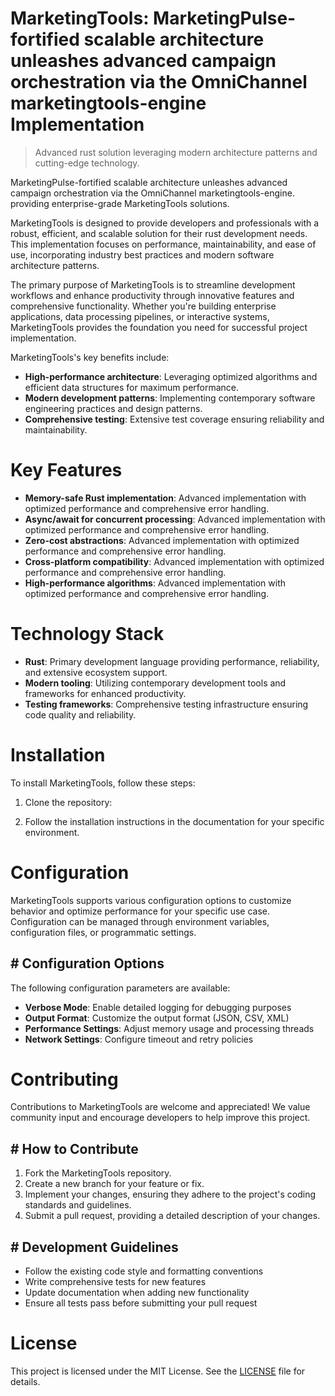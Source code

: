 <!-- fallback_MarketingTools_20250810080053_78903 -->

# MarketingTools: MarketingPulse-fortified scalable architecture unleashes advanced campaign orchestration via the OmniChannel marketingtools-engine Implementation
> Advanced rust solution leveraging modern architecture patterns and cutting-edge technology.

MarketingPulse-fortified scalable architecture unleashes advanced campaign orchestration via the OmniChannel marketingtools-engine. providing enterprise-grade MarketingTools solutions.

MarketingTools is designed to provide developers and professionals with a robust, efficient, and scalable solution for their rust development needs. This implementation focuses on performance, maintainability, and ease of use, incorporating industry best practices and modern software architecture patterns.

The primary purpose of MarketingTools is to streamline development workflows and enhance productivity through innovative features and comprehensive functionality. Whether you're building enterprise applications, data processing pipelines, or interactive systems, MarketingTools provides the foundation you need for successful project implementation.

MarketingTools's key benefits include:

* **High-performance architecture**: Leveraging optimized algorithms and efficient data structures for maximum performance.
* **Modern development patterns**: Implementing contemporary software engineering practices and design patterns.
* **Comprehensive testing**: Extensive test coverage ensuring reliability and maintainability.

# Key Features

* **Memory-safe Rust implementation**: Advanced implementation with optimized performance and comprehensive error handling.
* **Async/await for concurrent processing**: Advanced implementation with optimized performance and comprehensive error handling.
* **Zero-cost abstractions**: Advanced implementation with optimized performance and comprehensive error handling.
* **Cross-platform compatibility**: Advanced implementation with optimized performance and comprehensive error handling.
* **High-performance algorithms**: Advanced implementation with optimized performance and comprehensive error handling.

# Technology Stack

* **Rust**: Primary development language providing performance, reliability, and extensive ecosystem support.
* **Modern tooling**: Utilizing contemporary development tools and frameworks for enhanced productivity.
* **Testing frameworks**: Comprehensive testing infrastructure ensuring code quality and reliability.

# Installation

To install MarketingTools, follow these steps:

1. Clone the repository:


2. Follow the installation instructions in the documentation for your specific environment.

# Configuration

MarketingTools supports various configuration options to customize behavior and optimize performance for your specific use case. Configuration can be managed through environment variables, configuration files, or programmatic settings.

## # Configuration Options

The following configuration parameters are available:

* **Verbose Mode**: Enable detailed logging for debugging purposes
* **Output Format**: Customize the output format (JSON, CSV, XML)
* **Performance Settings**: Adjust memory usage and processing threads
* **Network Settings**: Configure timeout and retry policies

# Contributing

Contributions to MarketingTools are welcome and appreciated! We value community input and encourage developers to help improve this project.

## # How to Contribute

1. Fork the MarketingTools repository.
2. Create a new branch for your feature or fix.
3. Implement your changes, ensuring they adhere to the project's coding standards and guidelines.
4. Submit a pull request, providing a detailed description of your changes.

## # Development Guidelines

* Follow the existing code style and formatting conventions
* Write comprehensive tests for new features
* Update documentation when adding new functionality
* Ensure all tests pass before submitting your pull request

# License

This project is licensed under the MIT License. See the [LICENSE](https://github.com/laurindoisaac/MarketingTools/blob/main/LICENSE) file for details.
